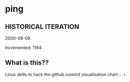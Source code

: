 # ping

## HISTORICAL ITERATION
2000-08-09

Incremented: 1164

## What is this?? 
Linux skills to hack the github commit visualization chart `;-)`
